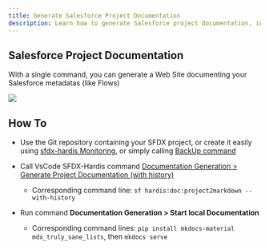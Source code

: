 ```yaml
---
title: Generate Salesforce Project Documentation
description: Learn how to generate Salesforce project documentation, including Flows Visual Differences in History
---
```

<!-- markdownlint-disable MD013 -->

## Salesforce Project Documentation

With a single command, you can generate a Web Site documenting your Salesforce metadatas (like Flows)

![](assets/images/project-documentation.gif)

## How To

- Use the Git repository containing your SFDX project, or create it easily using [sfdx-hardis Monitoring](salesforce-monitoring-home.md), or simply calling [BackUp command](hardis/org/monitor/backup.md)

- Call VsCode SFDX-Hardis command [Documentation Generation > Generate Project Documentation (with history)](hardis/doc/project2markdown.md)
  - Corresponding command line: `sf hardis:doc:project2markdown --with-history`

- Run command **Documentation Generation > Start local Documentation**
  - Corresponding command lines: `pip install mkdocs-material mdx_truly_sane_lists`, then `mkdocs serve`

